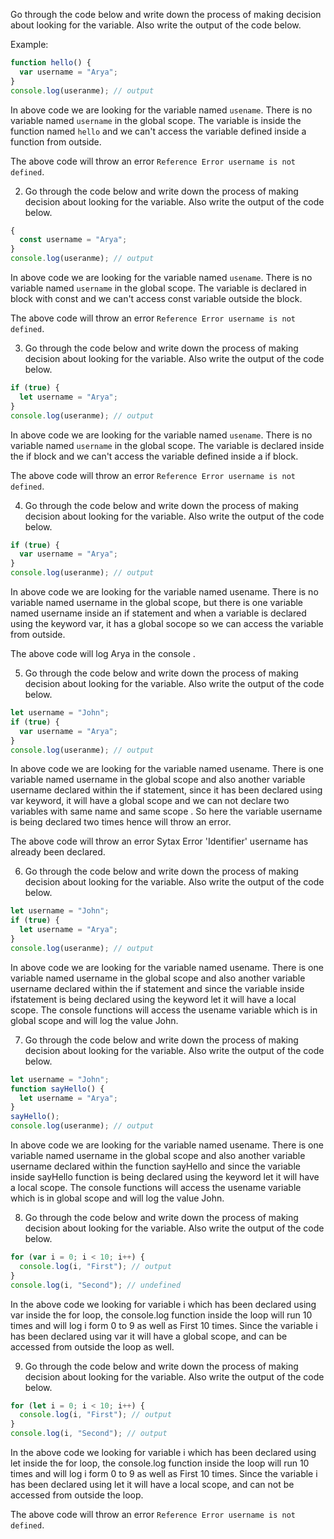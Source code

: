 Go through the code below and write down the process of making decision about looking for the variable. Also write the output of the code below.

Example:

```js
function hello() {
  var username = "Arya";
}
console.log(useranme); // output
```

In above code we are looking for the variable named `usename`. There is no variable named `username` in the global scope. The variable is inside the function named `hello` and we can't access the variable defined inside a function from outside.

The above code will throw an error `Reference Error username is not defined`.

2. Go through the code below and write down the process of making decision about looking for the variable. Also write the output of the code below.

```js
{
  const username = "Arya";
}
console.log(useranme); // output
```

In above code we are looking for the variable named `usename`. There is no variable named `username` in the global scope. The variable is declared in block with const and we can't access const variable outside the block.

The above code will throw an error `Reference Error username is not defined`.

3. Go through the code below and write down the process of making decision about looking for the variable. Also write the output of the code below.

```js
if (true) {
  let username = "Arya";
}
console.log(useranme); // output
```

In above code we are looking for the variable named `usename`. There is no variable named `username` in the global scope. The variable is declared inside the if block and we can't access the variable defined inside a if block.

The above code will throw an error `Reference Error username is not defined`.

4. Go through the code below and write down the process of making decision about looking for the variable. Also write the output of the code below.

```js
if (true) {
  var username = "Arya";
}
console.log(useranme); // output
```

In above code we are looking for the variable named usename. There is no variable named username in the global scope, but there is one variable named username inside an if statement and when a variable is declared using the keyword var, it has a global socope so we can access the variable from outside.

The above code will log Arya in the console .

5. Go through the code below and write down the process of making decision about looking for the variable. Also write the output of the code below.

```js
let username = "John";
if (true) {
  var username = "Arya";
}
console.log(useranme); // output
```

In above code we are looking for the variable named usename. There is one variable named username in the global scope and also another variable username declared within the if statement, since it has been declared using var keyword, it will have a global scope and we can not declare two variables with same name and same scope . So here the variable username is being declared two times hence will throw an error.

The above code will throw an error Sytax Error 'Identifier' username has already been declared.

6. Go through the code below and write down the process of making decision about looking for the variable. Also write the output of the code below.

```js
let username = "John";
if (true) {
  let username = "Arya";
}
console.log(useranme); // output
```

In above code we are looking for the variable named usename. There is one variable named username in the global scope and also another variable username declared within the if statement and since the variable inside ifstatement is being declared using the keyword let it will have a local scope. The console functions will access the usename variable which is in global scope and will log the value John.

7. Go through the code below and write down the process of making decision about looking for the variable. Also write the output of the code below.

```js
let username = "John";
function sayHello() {
  let username = "Arya";
}
sayHello();
console.log(useranme); // output
```

In above code we are looking for the variable named usename. There is one variable named username in the global scope and also another variable username declared within the function sayHello and since the variable inside sayHello function is being declared using the keyword let it will have a local scope. The console functions will access the usename variable which is in global scope and will log the value John.

8. Go through the code below and write down the process of making decision about looking for the variable. Also write the output of the code below.

```js
for (var i = 0; i < 10; i++) {
  console.log(i, "First"); // output
}
console.log(i, "Second"); // undefined
```

In the above code we looking for variable i which has been declared using var inside the for loop, the console.log function inside the loop will run 10 times and will log i form 0 to 9 as well as First 10 times. Since the variable i has been declared using var it will have a global scope, and can be accessed from outside the loop as well.

9. Go through the code below and write down the process of making decision about looking for the variable. Also write the output of the code below.

```js
for (let i = 0; i < 10; i++) {
  console.log(i, "First"); // output
}
console.log(i, "Second"); // output
```

In the above code we looking for variable i which has been declared using let inside the for loop, the console.log function inside the loop will run 10 times and will log i form 0 to 9 as well as First 10 times. Since the variable i has been declared using let it will have a local scope, and can not be accessed from outside the loop.

The above code will throw an error `Reference Error username is not defined`.
